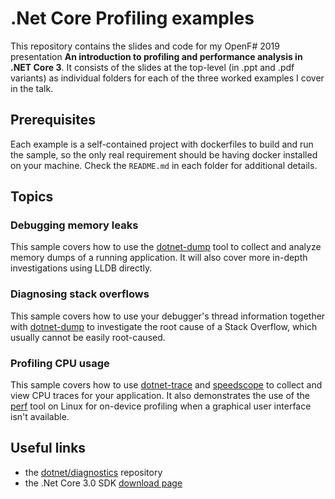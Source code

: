 # .Net Core Profiling examples

This repository contains the slides and code for my OpenF# 2019 presentation **An introduction to profiling and performance analysis in .NET Core 3**.  It consists of the slides at the top-level (in .ppt and .pdf variants) as individual folders for each of the three worked examples I cover in the talk.

## Prerequisites

Each example is a self-contained project with dockerfiles to build and run the sample, so the only real requirement should be having docker installed on your machine. Check the `README.md` in each folder for additional details.

## Topics

### Debugging memory leaks

This sample covers how to use the [dotnet-dump] tool to collect and analyze memory dumps of a running application.  It will also cover more in-depth investigations using LLDB directly.

### Diagnosing stack overflows

This sample covers how to use your debugger's thread information together with [dotnet-dump] to investigate the root cause of a Stack Overflow, which usually cannot be easily root-caused.

### Profiling CPU usage

This sample covers how to use [dotnet-trace] and [speedscope] to collect and view CPU traces for your application. It also demonstrates the use of the [perf] tool on Linux for on-device profiling when a graphical user interface isn't available.

## Useful links

* the [dotnet/diagnostics] repository
* the .Net Core 3.0 SDK [download page](https://dotnet.microsoft.com/download/dotnet-core/3.0)

[dotnet/diagnostics]: https://github.com/dotnet/diagnostics/
[dotnet-dump]: https://github.com/dotnet/diagnostics/blob/master/documentation/dotnet-dump-instructions.md
[dotnet-trace]: https://github.com/dotnet/diagnostics/blob/master/documentation/dotnet-trace-instructions.md
[dotnet-counters]: https://github.com/dotnet/diagnostics/blob/master/documentation/dotnet-counters-instructions.md
[dotnet-sos]: https://github.com/dotnet/diagnostics/blob/master/documentation/installing-sos-instructions.md
[speedscope]: https://github.com/jlfwong/speedscope
[perf]: https://perf.wiki.kernel.org/index.php/Main_Page
